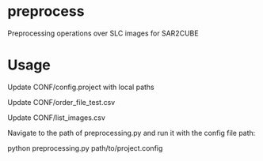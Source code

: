# preprocess
Preprocessing operations over SLC images for SAR2CUBE

# Usage
Update CONF/config.project with local paths

Update CONF/order_file_test.csv

Update CONF/list_images.csv


Navigate to the path of preprocessing.py and run it with the config file path:

python preprocessing.py path/to/project.config
